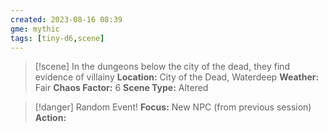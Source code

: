 ```yaml
---
created: 2023-08-16 08:39
gme: mythic
tags: [tiny-d6,scene]
---
```

> [!scene] In the dungeons below the city of the dead, they find evidence of villainy
> **Location:** City of the Dead, Waterdeep
> **Weather:** Fair
> **Chaos Factor:** 6
> **Scene Type:** Altered

> [!danger] Random Event!
> **Focus:** New NPC (from previous session)
> **Action:**  